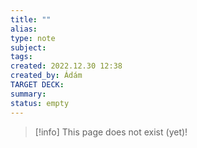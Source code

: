 ```yaml
---
title: ""
alias: 
type: note
subject: 
tags:
created: 2022.12.30 12:38
created_by: Ádám
TARGET DECK: 
summary: 
status: empty
---
```

> [!info] This page does not exist (yet)!